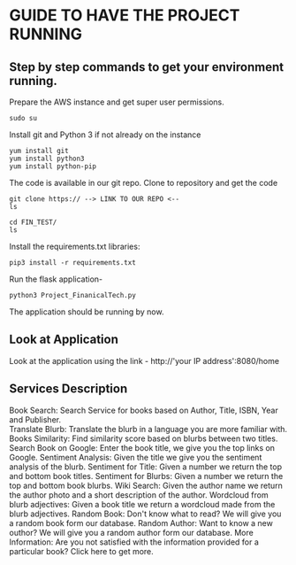 # GUIDE TO HAVE THE PROJECT RUNNING
## Step by step commands to get your environment running.

Prepare the AWS instance and get super user permissions.

```
sudo su
```

Install git and Python 3 if not already on the instance

```
yum install git
yum install python3
yum install python-pip
```

The code is available in our git repo. Clone to repository and get the code

```
git clone https:// --> LINK TO OUR REPO <--
ls
 
cd FIN_TEST/
ls
```

Install the requirements.txt libraries:

```
pip3 install -r requirements.txt
```

Run the flask application-

```
python3 Project_FinanicalTech.py
```

The application should be running by now.

## Look at Application
Look at the application using the link - http://'your IP address':8080/home

## Services Description 

Book Search: Search Service for books based on Author, Title, ISBN, Year and Publisher.\
Translate Blurb: Translate the blurb in a language you are more familiar with.
Books Similarity: Find similarity score based on blurbs between two titles.
Search Book on Google: Enter the book title, we give you the top links on Google. 
Sentiment Analysis: Given the title we give you the sentiment analysis of the blurb.
Sentiment for Title: Given a number we return the top and bottom book titles.
Sentiment for Blurbs: Given a number we return the top and bottom book blurbs.
Wiki Search: Given the author name we return the author photo and a short description of the author.
Wordcloud from blurb adjectives: Given a book title we return a wordcloud made from the blurb adjectives.
Random Book: Don't know what to read? We will give you a random book form our database.
Random Author: Want to know a new outhor? We will give you a random author form our database.
More Information: Are you not satisfied with the information provided for a particular book? Click here to get more.

